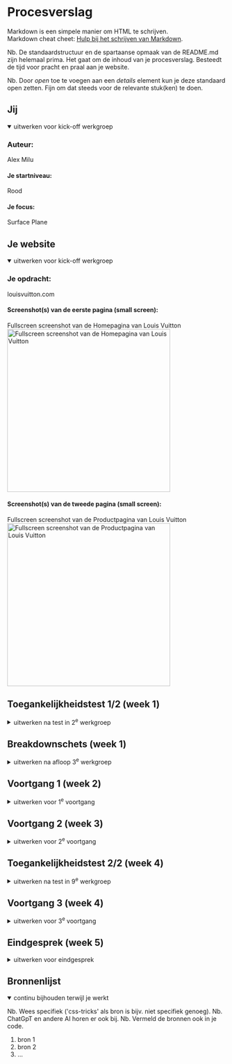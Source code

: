 # Procesverslag
Markdown is een simpele manier om HTML te schrijven.  
Markdown cheat cheet: [Hulp bij het schrijven van Markdown](https://github.com/adam-p/markdown-here/wiki/Markdown-Cheatsheet).

Nb. De standaardstructuur en de spartaanse opmaak van de README.md zijn helemaal prima. Het gaat om de inhoud van je procesverslag. Besteedt de tijd voor pracht en praal aan je website.

Nb. Door *open* toe te voegen aan een *details* element kun je deze standaard open zetten. Fijn om dat steeds voor de relevante stuk(ken) te doen.





## Jij

<details open>
  <summary>uitwerken voor kick-off werkgroep</summary>

  ### Auteur:
  Alex Milu

  #### Je startniveau:
  Rood

  #### Je focus:
  Surface Plane
 
</details>





## Je website

<details open>
  <summary>uitwerken voor kick-off werkgroep</summary>

  ### Je opdracht:
  louisvuitton.com

  #### Screenshot(s) van de eerste pagina (small screen): 
  Fullscreen screenshot van de Homepagina van Louis Vuitton 
  <img src="/readme-images/HomepageLouisVuittonFP.png" width="375px" alt="Fullscreen screenshot van de Homepagina van Louis Vuitton">

  #### Screenshot(s) van de tweede pagina (small screen):
  Fullscreen screenshot van de Productpagina van Louis Vuitton  
  <img src="/readme-images/ProductpageLouisVuittonFP.png" width="375px" alt="Fullscreen screenshot van de Productpagina van Louis Vuitton">
 
</details>



## Toegankelijkheidstest 1/2 (week 1)

<details>
  <summary>uitwerken na test in 2<sup>e</sup> werkgroep</summary>

  ### Bevindingen
  Lijst met je bevindingen die in de test naar voren kwamen:
  ## Content 
  - Website gebruikt wel hier en daar metaforen in de nav, maar dat zijn wel duidelijke metaforen. 
  - Website maakt duidelijk wat links zijn door middel van een streep onder de tekst. Buttons zijn verder ook duidelijk doordat ze rond zijn afgewerkt. 

  ## Global Code

  ## Keyboard
  - Met tab kan je elementen selecteren. 
  - De website selecteerd op logische volgorde. 

  ## Mobile & Touch
  - Website kan naar alle kanten draaien, zonder dat de plaatjes en knoppen raar vervormen. 
  - Scrollen naar links of rechts is uitgeschakeld, alleen toegestaan op plekken waar het nodig is zoals slideshows. 
  - Ik vind dat de knoppen in de NAV te klein zijn, en te dicht op elkaar zitten. 

  ## Headings
  - Elk stuk nieuwe content wordt geintroduceerd door een Heading. 
  - Op sommige plekken is he H3 onder een H4, dit ziet er best onlogisch uit. 
  - Na elk stukje content is een groot plaatje geplaatst, waar je doorheen moet scrollen. Dit is een handig trucje om geen content te skippen. 

  ## Lists

  ## Images

  ## Media

  ## Controls

  ## Appearance
  - Website heeft geen dark-mode, maar wel een high-contrast mode. 
  - Website ziet er nogsteeds prima uit met 200% text size increase. 
  - De kleuren zijn simpel, en brengen niet echt iets naar voren, behalve dat het een chique merk is. 

  ## Animation
  - Animaties lopen smooth over en zijn niet flashy, ook de scroll animaties van de plaatjes. 
  - Videos kan je op pauze zetten als je wilt. 

  ## Color Contrast
  - De site heeft een witte achtergrond met zwarte text en iconen, dus het contrast is wel goed.
  - Tekst die de video’s overlapt is wit, en dat kan er soms voor zorgen dat de tekst niet heel goed zichtbaar is. 

</details>



## Breakdownschets (week 1)

<details>
  <summary>uitwerken na afloop 3<sup>e</sup> werkgroep</summary>

  ### de hele pagina: 
  <img src="/readme-images/HomepageLouisVuittonFP Breakdown.png" width="375px" alt="breakdown van de hele pagina">

  ### dynamisch deel (bijv menu): 
  <img src="readme-images/dummy-plaatje.jpg" width="375px" alt="breakdown van een dynamisch deel">

  ### wellicht nog een dynamisch deel (bijv filter): 
  <img src="readme-images/dummy-plaatje.jpg" width="375px" alt="breakdown van nog een dynamisch deel">

</details>





## Voortgang 1 (week 2)

<details>
  <summary>uitwerken voor 1<sup>e</sup> voortgang</summary>

  ### Stand van zaken
  hier dit ging goed & dit was lastig (neem ook screenshots op van delen van je website en code)


  ### Agenda voor meeting
  samen met je groepje opstellen

  | student 1      | student 2          | student 3    | student 4        |
  | ---            | ---                | ---          | ---              |
  | dit bespreken  | en dit             | en ik dit    | en dan ik dat    |
  | en dat ook nog | dit als er tijd is | nog een punt | dit wil ik zeker |
  | ...            | ...                | ...          | ...              |


  ### Verslag van meeting
  hier na afloop snel de uitkomsten van de meeting vastleggen

  - punt 1
  - punt 2
  - nog een punt
  - ...

</details>





## Voortgang 2 (week 3)

<details>
  <summary>uitwerken voor 2<sup>e</sup> voortgang</summary>

  ### Stand van zaken
  hier dit ging goed & dit was lastig (neem ook screenshots op van delen van je website en code)


  ### Agenda voor meeting
  samen met je groepje opstellen

  | student 1      | student 2          | student 3    | student 4        |
  | ---            | ---                | ---          | ---              |
  | dit bespreken  | en dit             | en ik dit    | en dan ik dat    |
  | en dat ook nog | dit als er tijd is | nog een punt | dit wil ik zeker |
  | ...            | ...                | ...          | ...              |


  ### Verslag van meeting
  hier na afloop snel de uitkomsten van de meeting vastleggen

  - punt 1
  - punt 2
  - nog een punt
- ...

</details>





## Toegankelijkheidstest 2/2 (week 4)

<details>
  <summary>uitwerken na test in 9<sup>e</sup> werkgroep</summary>

  ### Bevindingen
  Lijst met je bevindingen die in de test naar voren kwamen (geef ook aan wat er verbeterd is):

</details>





## Voortgang 3 (week 4)

<details>
  <summary>uitwerken voor 3<sup>e</sup> voortgang</summary>

  ### Stand van zaken
  hier dit ging goed & dit was lastig (neem ook screenshots op van delen van je website en code)


  ### Agenda voor meeting
  samen met je groepje opstellen

  | student 1      | student 2          | student 3    | student 4        |
  | ---            | ---                | ---          | ---              |
  | dit bespreken  | en dit             | en ik dit    | en dan ik dat    |
  | en dat ook nog | dit als er tijd is | nog een punt | dit wil ik zeker |
  | ...            | ...                | ...          | ...              |


  ### Verslag van meeting
  hier na afloop snel de uitkomsten van de meeting vastleggen

  - punt 1
  - punt 2
  - nog een punt
  - ...

</details>





## Eindgesprek (week 5)

<details>
  <summary>uitwerken voor eindgesprek</summary>

  ### Je uitkomst - karakteristiek screenshots:
  <img src="readme-images/dummy-plaatje.jpg" width="375px" alt="uitomst opdracht 1">


  ### Dit ging goed/Heb ik geleerd: 
  Korte omschrijving met plaatjes

  <img src="readme-images/dummy-plaatje.jpg" width="375px" alt="top">


  ### Dit was lastig/Is niet gelukt:
  Korte omschrijving met plaatjes

  <img src="readme-images/dummy-plaatje.jpg" width="375px" alt="bummer">
</details>





## Bronnenlijst

<details open>
  <summary>continu bijhouden terwijl je werkt</summary>

  Nb. Wees specifiek ('css-tricks' als bron is bijv. niet specifiek genoeg). 
  Nb. ChatGpT en andere AI horen er ook bij.
  Nb. Vermeld de bronnen ook in je code.

  1. bron 1
  2. bron 2
  3. ...

</details>